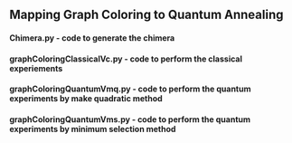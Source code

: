## Mapping Graph Coloring to Quantum Annealing

#### Chimera.py - code to generate the chimera
#### graphColoringClassicalVc.py - code to perform the classical experiements
#### graphColoringQuantumVmq.py - code to perform the quantum experiments by make quadratic method
#### graphColoringQuantumVms.py - code to perform the quantum experiments by minimum selection method
